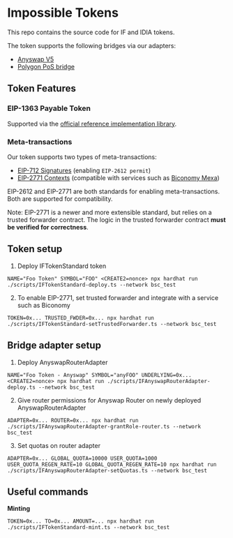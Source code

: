 # Impossible Tokens

This repo contains the source code for IF and IDIA tokens.

The token supports the following bridges via our adapters:

- [Anyswap V5](https://github.com/connext/chaindata)
- [Polygon PoS bridge](https://github.com/maticnetwork/pos-portal)

## Token Features

### EIP-1363 Payable Token

Supported via the [official reference implementation library](https://github.com/vittominacori/erc1363-payable-token).

### Meta-transactions

Our token supports two types of meta-transactions:

- [EIP-712 Signatures](https://eips.ethereum.org/EIPS/eip-712) (enabling `EIP-2612 permit`)
- [EIP-2771 Contexts](https://eips.ethereum.org/EIPS/eip-2771) (compatible with services such as [Biconomy Mexa](https://docs.biconomy.io/products/enable-gasless-transactions))

EIP-2612 and EIP-2771 are both standards for enabling meta-transactions. Both are supported for compatibility.

Note: EIP-2771 is a newer and more extensible standard, but relies on a trusted forwarder contract. The logic in the trusted forwarder contract **must be verified for correctness**.

## Token setup

1. Deploy IFTokenStandard token

```
NAME="Foo Token" SYMBOL="FOO" <CREATE2=nonce> npx hardhat run ./scripts/IFTokenStandard-deploy.ts --network bsc_test
```

2. To enable EIP-2771, set trusted forwarder and integrate with a service such as Biconomy

```
TOKEN=0x... TRUSTED_FWDER=0x... npx hardhat run ./scripts/IFTokenStandard-setTrustedForwarder.ts --network bsc_test
```

## Bridge adapter setup

1. Deploy AnyswapRouterAdapter

```
NAME="Foo Token - Anyswap" SYMBOL="anyFOO" UNDERLYING=0x... <CREATE2=nonce> npx hardhat run ./scripts/IFAnyswapRouterAdapter-deploy.ts --network bsc_test
```

2. Give router permissions for Anyswap Router on newly deployed AnyswapRouterAdapter

```
ADAPTER=0x... ROUTER=0x... npx hardhat run ./scripts/IFAnyswapRouterAdapter-grantRole-router.ts --network bsc_test
```

3. Set quotas on router adapter

```
ADAPTER=0x... GLOBAL_QUOTA=10000 USER_QUOTA=1000 USER_QUOTA_REGEN_RATE=10 GLOBAL_QUOTA_REGEN_RATE=10 npx hardhat run ./scripts/IFAnyswapRouterAdapter-setQuotas.ts --network bsc_test
```

## Useful commands

**Minting**

```
TOKEN=0x... TO=0x... AMOUNT=... npx hardhat run ./scripts/IFTokenStandard-mint.ts --network bsc_test
```

